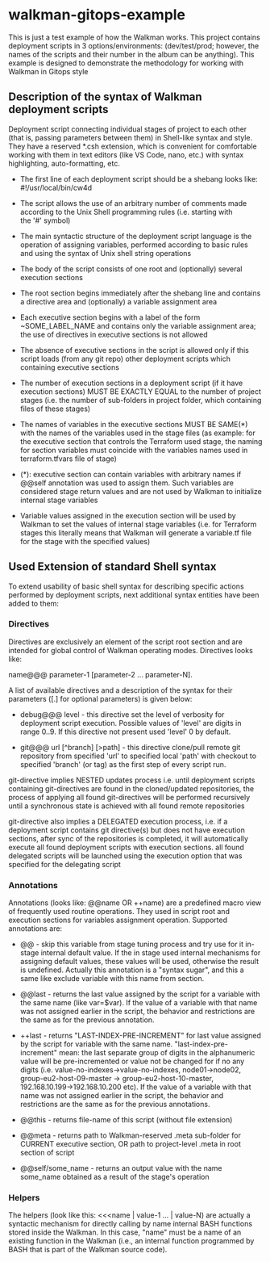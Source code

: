 # walkman-gitops-example
This is just a test example of how the Walkman works.
This project contains deployment scripts in 3 options/environments: 
(dev/test/prod; however, the names of the scripts and their number 
in the album can be anything). This example is designed to demonstrate 
the methodology for working with Walkman in Gitops style

## Description of the syntax of Walkman deployment scripts
Deployment script connecting individual stages of project to each other 
(that is, passing parameters between them) in Shell-like syntax and style. 
They have a reserved *.csh extension, which is convenient for comfortable 
working with them in text editors (like VS Code, nano, etc.) with syntax 
highlighting, auto-formatting, etc. 

- The first line of each deployment script should be a shebang looks 
like: #!/usr/local/bin/cw4d

- The script allows the use of an arbitrary number of comments made 
according to the Unix Shell programming rules (i.e. starting with  
the '#' symbol)

- The main syntactic structure of the deployment script language is the
operation of assigning variables, performed according to basic rules 
and using the syntax of Unix shell string operations

- The body of the script consists of one root and (optionally) several 
execution sections

- The root section begins immediately after the shebang line and contains 
a directive area and (optionally) a variable assignment area

- Each executive section begins with a label of the form ~SOME_LABEL_NAME 
and contains only the variable assignment area; the use of directives 
in executive sections is not allowed 

- The absence of executive sections in the script is allowed only if 
this script loads (from any git repo) other deployment scripts which 
containing executive sections

- The number of execution sections in a deployment script (if it have 
execution sections) MUST BE EXACTLY EQUAL to the number of project 
stages (i.e. the number of sub-folders in project folder, which 
containing files of these stages)

- The names of variables in the executive sections MUST BE SAME(*) with 
the names of the variables used in the stage files (as example: for the 
executive section that controls the Terraform used stage, the naming 
for section variables must coincide with the variables names used in 
terraform.tfvars file of stage)

- (*): executive section can contain variables with arbitrary 
names if @@self annotation  was used to assign them. Such variables are 
considered stage return values and are not used by Walkman to initialize 
internal stage variables

- Variable values assigned in the execution section will be used by Walkman 
to set the values of internal stage variables (i.e. for Terraform stages 
this literally means that Walkman will generate a variable.tf file for 
the stage with the specified values)


## Used Extension of standard Shell syntax  
To extend usability of basic shell syntax for describing specific actions
performed by deployment scripts, next additional syntax entities have been 
added to them: 

### Directives
Directives are exclusively an element of the script root section and are 
intended for global control of Walkman operating modes. Directives 
looks like: 

name@@@ parameter-1 [parameter-2 ... parameter-N]. 

A list of available directives and a description of the syntax for their 
parameters ([.] for optional parameters) is given below:

- debug@@@ level - this directive set the level of verbosity
for deployment script execution. Possible values of 'level' are digits 
in range 0..9. If this directive not present used 'level' 0 by default.  

- git@@@ url [^branch] [>path] - this directive clone/pull remote git 
repository from specified 'url' to specified local 'path' with checkout 
to specified  'branch' (or tag) as the first step of every script run.

git-directive implies NESTED updates process i.e. until deployment 
scripts containing git-directives are found in the cloned/updated 
repositories, the process of applying all found git-directives will 
be performed recursively until a synchronous state is achieved with all 
found remote repositories 

git-directive also implies a DELEGATED execution process, i.e. 
if a deployment script contains git directive(s) but does not have 
execution sections, after sync of the repositories is completed, it will 
automatically execute all found deployment scripts with execution 
sections. all found delegated scripts will be launched using the execution 
option that was specified for the delegating script

### Annotations
Annotations (looks like: @@name OR ++name)  are a predefined  macro view of 
frequently used routine operations. They used in script root and execution 
sections for variables assignment operation. Supported annotations are: 

- @@ - skip this variable from  stage tuning process and try use for it 
in-stage internal default value. If the in stage used internal mechanisms 
for assigning default values, these values will be used, otherwise the 
result is undefined. Actually this annotation is a "syntax sugar", and 
this a same like exclude variable with this name from section. 

- @@last - returns the last value assigned by the script for a 
variable with the same name (like var=$var).  If the value of a 
variable with that name was not assigned earlier in the script, the 
behavior and restrictions are the same as for the previous annotation.
 
- ++last - returns "LAST-INDEX-PRE-INCREMENT" for last value 
assigned by the script for variable with the same name. 
"last-index-pre-increment" mean: the last separate group of digits 
in the alphanumeric value will be pre-incremented or value not be 
changed for if no any digits (i.e. value-no-indexes->value-no-indexes,
node01->node02, group-eu2-host-09-master -> group-eu2-host-10-master,
192.168.10.199->192.168.10.200 etc). If the value of a variable with 
that name was not assigned earlier in the script, the behavior and 
restrictions are the same as for the previous annotations. 

- @@this - returns file-name of this script (without file extension)

- @@meta - returns path to Walkman-reserved .meta sub-folder for 
CURRENT executive section, OR path to project-level .meta in root
section of script

- @@self/some_name - returns an output value with the name some_name 
obtained as a result of the stage's operation


###  Helpers
The helpers (look like this: <<<name | value-1 ... | value-N) are actually 
a syntactic mechanism for directly calling by name internal BASH functions 
stored inside the Walkman. In this case, "name" must be a name of an existing 
function in the Walkman (i.e., an internal function programmed by BASH that
 is part of the Walkman source code).


